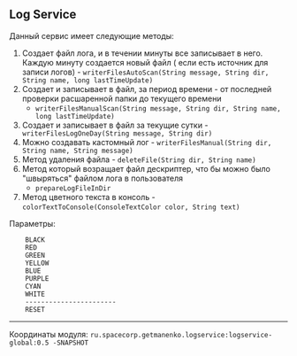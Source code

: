 <H2> Log Service </H2>

Данный сервис имеет следующие методы:

1. Создает файл лога, и в течении минуты все записывает в него. Каждую минуту создается новый файл ( если есть источник
   для записи логов) - `writerFilesAutoScan(String message, String dir, String name, long lastTimeUpdate)`
2. Создает и записывает в файл, за период времени - от последней проверки расшаренной папки до текущего времени
   -  `writerFilesManualScan(String message, String dir, String name, long lastTimeUpdate)`
3. Создает и записывает в файл за текущие сутки - ` writerFilesLogOneDay(String message, String dir)`
4. Можно создавать кастомный лог - `writerFilesManual(String dir, String name, String message)`
5. Метод удаления файла - `deleteFile(String dir, String name)`
6. Метод который возращает файл дескриптер, что бы можно было "швыряться" файлом лога в пользователя
   - `prepareLogFileInDir`
7. Метод цветного текста в консоль - `colorTextToConsole(ConsoleTextColor color, String text)`

Параметры:

```
    BLACK 
    RED
    GREEN
    YELLOW
    BLUE
    PURPLE
    CYAN
    WHITE
    -----------------------
    RESET
```

 ------------------------

Координаты модуля: `ru.spacecorp.getmanenko.logservice:logservice-global:0.5 -SNAPSHOT`